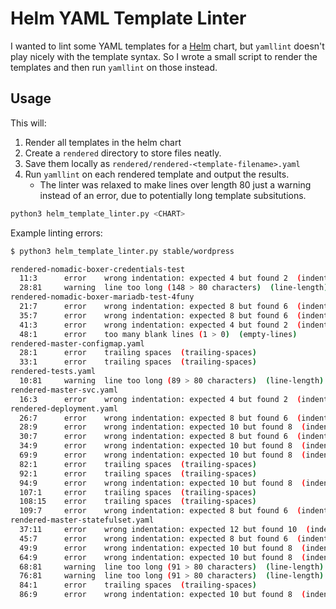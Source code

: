 # Helm YAML Template Linter


I wanted to lint some YAML templates for a
[Helm](https://helm.sh/docs/developing_charts/) chart, but `yamllint` doesn't
play nicely with the template syntax. So I wrote a small script to render
the templates and then run `yamllint` on those instead.

## Usage

This will:

1. Render all templates in the helm chart
2. Create a `rendered` directory to store files neatly.
3. Save them locally as `rendered/rendered-<template-filename>.yaml`
4. Run `yamllint` on each rendered template and output the results.
    - The linter was relaxed to make lines over length 80 just a warning
      instead of an error, due to potentially long template subsitutions.

```bash
python3 helm_template_linter.py <CHART>
```

Example linting errors:

```bash
$ python3 helm_template_linter.py stable/wordpress

rendered-nomadic-boxer-credentials-test
  11:3      error    wrong indentation: expected 4 but found 2  (indentation)
  28:81     warning  line too long (148 > 80 characters)  (line-length)
rendered-nomadic-boxer-mariadb-test-4funy
  21:7      error    wrong indentation: expected 8 but found 6  (indentation)
  35:7      error    wrong indentation: expected 8 but found 6  (indentation)
  41:3      error    wrong indentation: expected 4 but found 2  (indentation)
  48:1      error    too many blank lines (1 > 0)  (empty-lines)
rendered-master-configmap.yaml
  28:1      error    trailing spaces  (trailing-spaces)
  33:1      error    trailing spaces  (trailing-spaces)
rendered-tests.yaml
  10:81     warning  line too long (89 > 80 characters)  (line-length)
rendered-master-svc.yaml
  16:3      error    wrong indentation: expected 4 but found 2  (indentation)
rendered-deployment.yaml
  26:7      error    wrong indentation: expected 8 but found 6  (indentation)
  28:9      error    wrong indentation: expected 10 but found 8  (indentation)
  30:7      error    wrong indentation: expected 8 but found 6  (indentation)
  34:9      error    wrong indentation: expected 10 but found 8  (indentation)
  69:9      error    wrong indentation: expected 10 but found 8  (indentation)
  82:1      error    trailing spaces  (trailing-spaces)
  92:1      error    trailing spaces  (trailing-spaces)
  94:9      error    wrong indentation: expected 10 but found 8  (indentation)
  107:1     error    trailing spaces  (trailing-spaces)
  108:15    error    trailing spaces  (trailing-spaces)
  109:7     error    wrong indentation: expected 8 but found 6  (indentation)
rendered-master-statefulset.yaml
  37:11     error    wrong indentation: expected 12 but found 10  (indentation)
  45:7      error    wrong indentation: expected 8 but found 6  (indentation)
  49:9      error    wrong indentation: expected 10 but found 8  (indentation)
  64:9      error    wrong indentation: expected 10 but found 8  (indentation)
  68:81     warning  line too long (91 > 80 characters)  (line-length)
  76:81     warning  line too long (91 > 80 characters)  (line-length)
  84:1      error    trailing spaces  (trailing-spaces)
  86:9      error    wrong indentation: expected 10 but found 8  (indentation)
```
